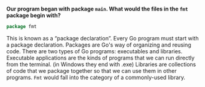 **Our program began with package `main`. What would the files in the `fmt` package begin with?**

```go
package fmt
```

This is known as a “package declaration”. Every Go program must start with a package declaration. Packages are Go's way of organizing and reusing code. There are two types of Go programs: executables and libraries. Executable applications are the kinds of programs that we can run directly from the terminal. (in Windows they end with .exe) Libraries are collections of code that we package together so that we can use them in other programs. `Fmt` would fall into the category of a commonly-used library.